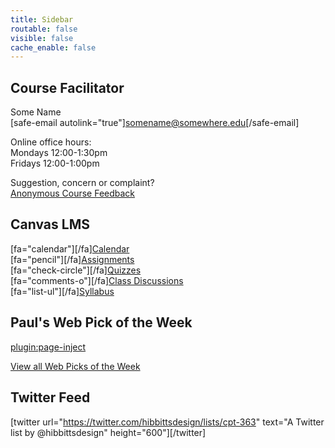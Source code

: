 ```yaml
---
title: Sidebar
routable: false
visible: false
cache_enable: false
---
```


## Course Facilitator
Some Name  
[safe-email autolink="true"]somename@somewhere.edu[/safe-email]  

Online office hours:  
Mondays 12:00-1:30pm  
Fridays 12:00-1:00pm  

Suggestion, concern or complaint?  
[Anonymous Course Feedback](#)

## Canvas LMS
[fa="calendar"][/fa][Calendar](https://canvas.sfu.ca/calendar)  
[fa="pencil"][/fa][Assignments](https://canvas.sfu.ca/courses/55288/assignments)  
[fa="check-circle"][/fa][Quizzes](https://canvas.sfu.ca/courses/55288/quizzes)  
[fa="comments-o"][/fa][Class Discussions](https://canvas.sfu.ca/courses/55288/discussion_topics)  
[fa="list-ul"][/fa][Syllabus](https://canvas.sfu.ca/courses/55288/syllabus)  

## Paul's Web Pick of the Week
[plugin:page-inject](../all-web-picks-of-the-week/latest)

[View all Web Picks of the Week](../all-web-picks-of-the-week)

## Twitter Feed
[twitter url="https://twitter.com/hibbittsdesign/lists/cpt-363" text="A Twitter list by @hibbittsdesign" height="600"][/twitter]

